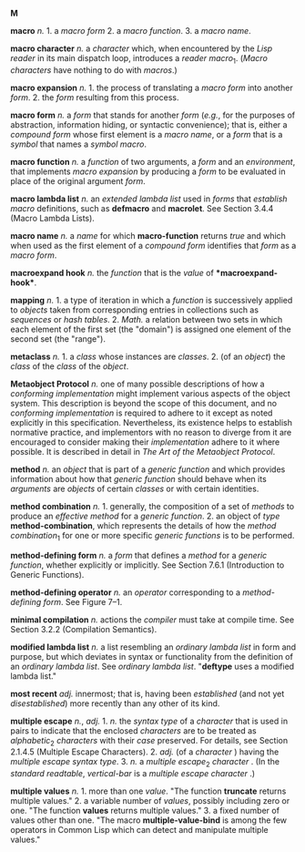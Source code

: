 **M** 

**macro** *n.* 1. a *macro form* 2. a *macro function*. 3. a *macro name*. 

**macro character** *n.* a *character* which, when encountered by the *Lisp reader* in its main dispatch loop, introduces a *reader macro*<sub>1</sub>. (*Macro characters* have nothing to do with *macros*.) 

**macro expansion** *n.* 1. the process of translating a *macro form* into another *form*. 2. the *form* resulting from this process. 

**macro form** *n.* a *form* that stands for another *form* (*e.g.*, for the purposes of abstraction, information hiding, or syntactic convenience); that is, either a *compound form* whose first element is a *macro name*, or a *form* that is a *symbol* that names a *symbol macro*. 

**macro function** *n.* a *function* of two arguments, a *form* and an *environment*, that implements *macro expansion* by producing a *form* to be evaluated in place of the original argument *form*. 

**macro lambda list** *n.* an *extended lambda list* used in *forms* that *establish macro* definitions, such as **defmacro** and **macrolet**. See Section 3.4.4 (Macro Lambda Lists). 

**macro name** *n.* a *name* for which **macro-function** returns *true* and which when used as the first element of a *compound form* identifies that *form* as a *macro form*. 

**macroexpand hook** *n.* the *function* that is the *value* of **\*macroexpand-hook\***. 

**mapping** *n.* 1. a type of iteration in which a *function* is successively applied to *objects* taken from corresponding entries in collections such as *sequences* or *hash tables*. 2. *Math.* a relation between two sets in which each element of the first set (the "domain") is assigned one element of the second set (the "range"). 

**metaclass** *n.* 1. a *class* whose instances are *classes*. 2. (of an *object*) the *class* of the *class* of the *object*. 

**Metaobject Protocol** *n.* one of many possible descriptions of how a *conforming implementation* might implement various aspects of the object system. This description is beyond the scope of this document, and no *conforming implementation* is required to adhere to it except as noted explicitly in this specification. Nevertheless, its existence helps to establish normative practice, and implementors with no reason to diverge from it are encouraged to consider making their *implementation* adhere to it where possible. It is described in detail in *The Art of the Metaobject Protocol*. 

**method** *n.* an *object* that is part of a *generic function* and which provides information about how that *generic function* should behave when its *arguments* are *objects* of certain *classes* or with certain identities. 

**method combination** *n.* 1. generally, the composition of a set of *methods* to produce an *effective method* for a *generic function*. 2. an object of *type* **method-combination**, which represents the details of how the *method combination*<sub>1</sub> for one or more specific *generic functions* is to be performed. 

**method-defining form** *n.* a *form* that defines a *method* for a *generic function*, whether explicitly or implicitly. See Section 7.6.1 (Introduction to Generic Functions). 

**method-defining operator** *n.* an *operator* corresponding to a *method-defining form*. See Figure 7–1. 

**minimal compilation** *n.* actions the *compiler* must take at compile time. See Section 3.2.2 (Compilation Semantics). 

**modified lambda list** *n.* a list resembling an *ordinary lambda list* in form and purpose, but which deviates in syntax or functionality from the definition of an  *ordinary lambda list*. See *ordinary lambda list*. "**deftype** uses a modified lambda list." 

**most recent** *adj.* innermost; that is, having been *established* (and not yet  *disestablished*) more recently than any other of its kind. 

**multiple escape** *n.*, *adj.* 1. *n.* the *syntax type* of a *character* that is used in pairs to indicate that the enclosed *characters* are to be treated as *alphabetic*<sub>2</sub> *characters* with their *case* preserved. For details, see Section 2.1.4.5 (Multiple Escape Characters). 2. *adj.* (of a *character* ) having the *multiple escape syntax type*. 3. *n.* a *multiple escape*<sub>2</sub> *character* . (In the *standard readtable*, *vertical-bar* is a *multiple escape character* .) 

**multiple values** *n.* 1. more than one *value*. "The function **truncate** returns multiple values." 2. a variable number of *values*, possibly including zero or one. "The function **values** returns multiple values." 3. a fixed number of values other than one. "The macro **multiple-value-bind** is among the few operators in Common Lisp which can detect and manipulate multiple values." 

